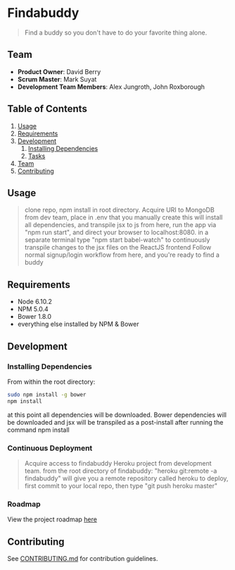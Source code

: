 # Findabuddy

> Find a buddy so you don't have to do your favorite thing alone. 

## Team

  - __Product Owner__: David Berry
  - __Scrum Master__: Mark Suyat
  - __Development Team Members__: Alex Jungroth, John Roxborough

## Table of Contents

1. [Usage](#Usage)
1. [Requirements](#requirements)
1. [Development](#development)
    1. [Installing Dependencies](#installing-dependencies)
    1. [Tasks](#tasks)
1. [Team](#team)
1. [Contributing](#contributing)

## Usage

> clone repo, npm install in root directory.  Acquire URI to MongoDB from dev team, place in .env that you manually create
> this will install all dependencies, and transpile jsx to js
> from here, run the app via "npm run start", and direct your browser to localhost:8080.
> in a separate terminal type "npm start babel-watch" to continuously transpile changes to the jsx files on the ReactJS frontend
> Follow normal signup/login workflow from here, and you're ready to find a buddy

## Requirements

- Node 6.10.2
- NPM 5.0.4
- Bower 1.8.0
- everything else installed by NPM & Bower

## Development

### Installing Dependencies

From within the root directory:

```sh
sudo npm install -g bower
npm install
```
at this point all dependencies will be downloaded. Bower dependencies will be downloaded and jsx will be transpiled as a post-install after running 
the command npm install

### Continuous Deployment
>Acquire access to findabuddy Heroku project from development team.
>from the root directory of findabuddy: "heroku git:remote -a findabuddy" will give you a remote repository called heroku
>to deploy, first commit to your local repo, then type "git push heroku master"

### Roadmap

View the project roadmap [here](https://github.com/hrr24-melmac/Findabuddy/issues)


## Contributing

See [CONTRIBUTING.md](CONTRIBUTING.md) for contribution guidelines.
